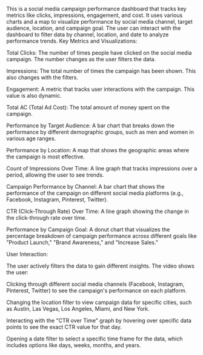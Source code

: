 This is a social media campaign performance dashboard that tracks key metrics like clicks, impressions, engagement, and cost. It uses various charts and a map to visualize performance by social media channel, target audience, location, and campaign goal. The user can interact with the dashboard to filter data by channel, location, and date to analyze performance trends.
Key Metrics and Visualizations:

Total Clicks: The number of times people have clicked on the social media campaign. The number changes as the user filters the data.

Impressions: The total number of times the campaign has been shown. This also changes with the filters.

Engagement: A metric that tracks user interactions with the campaign. This value is also dynamic.

Total AC (Total Ad Cost): The total amount of money spent on the campaign.

Performance by Target Audience: A bar chart that breaks down the performance by different demographic groups, such as men and women in various age ranges.

Performance by Location: A map that shows the geographic areas where the campaign is most effective.

Count of Impressions Over Time: A line graph that tracks impressions over a period, allowing the user to see trends.

Campaign Performance by Channel: A bar chart that shows the performance of the campaign on different social media platforms (e.g., Facebook, Instagram, Pinterest, Twitter).

CTR (Click-Through Rate) Over Time: A line graph showing the change in the click-through rate over time.

Performance by Campaign Goal: A donut chart that visualizes the percentage breakdown of campaign performance across different goals like "Product Launch," "Brand Awareness," and "Increase Sales."

User Interaction:

The user actively filters the data to gain different insights. 
The video shows the user:

Clicking through different social media channels (Facebook, Instagram, Pinterest, Twitter) to see the campaign's performance on each platform.

Changing the location filter to view campaign data for specific cities, such as Austin, Las Vegas, Los Angeles, Miami, and New York.

Interacting with the "CTR over Time" graph by hovering over specific data points to see the exact CTR value for that day.

Opening a date filter to select a specific time frame for the data, which includes options like days, weeks, months, and years.






